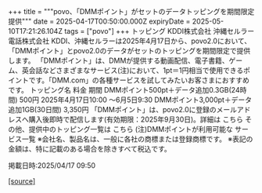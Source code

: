 +++
title = """povo、「DMMポイント」がセットのデータトッピングを期間限定提供"""
date = 2025-04-17T00:50:00.000Z
expiryDate = 2025-05-10T17:21:26.104Z
tags = ["povo"]
+++
トッピング KDDI株式会社 沖縄セルラー電話株式会社 KDDI、沖縄セルラーは2025年4月17日から、povo2.0において、「DMMポイント」とpovo2.0のデータがセットのトッピングを期間限定で提供します。 「DMMポイント」は、DMMが提供する動画配信、電子書籍、ゲーム、英会話などさまざまなサービス(注)において、1pt＝1円相当で使用できるポイントです。「DMM.com」の各種サービスを試してみたいお客さまにおすすめです。 トッピング名 料金 期間 DMMポイント500pt＋データ追加0.3GB(24時間) 500円 2025年4月17日10:00 ～6月5日9:30 DMMポイント3,000pt＋データ追加1GB(30日間) 3,350円 「DMMポイント」は、povo2.0に登録のメールアドレスへ購入後即時で配信します(有効期限：2025年9月30日)。詳細は こちら その他、提供中のトッピング一覧は こちら (注)DMMポイントが利用可能な サービス一覧 ※会社名、製品名は、一般に各社の商標または登録商標です。 ※表記の金額は、特に記載のある場合を除きすべて税込です。

掲載日時:2025/04/17 09:50

[[source]](https://povo.jp/news/newsrelease/20250417_04/)
